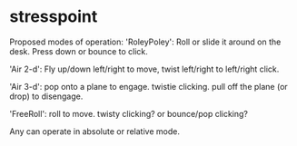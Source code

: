 stresspoint
===========

Proposed modes of operation:
'RoleyPoley': Roll or slide it around on the desk. Press down or bounce to click.

'Air 2-d': Fly up/down left/right to move, twist left/right to left/right click.

'Air 3-d': pop onto a plane to engage. twistie clicking. pull off the plane (or drop) to disengage.

'FreeRoll': roll to move. twisty clicking? or bounce/pop clicking?

Any can operate in absolute or relative mode.
